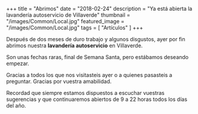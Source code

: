 +++
title = "Abrimos"
date = "2018-02-24"
description = "Ya está abierta la lavandería autoservicio de Villaverde"
thumbnail = "/images/Common/Local.jpg"
featured_image = "/images/Common/Local.jpg"
tags = [ "Artículos" ]
+++

Después de dos meses de duro trabajo y algunos disgustos, ayer por fin abrimos nuestra
**lavandería autoservicio** en Villaverde.
	
Son unas fechas raras, final de Semana Santa, pero estábamos deseando empezar.

Gracias a todos los que nos visitasteis ayer o a quienes pasasteis a preguntar. Gracias por vuestra amabilidad.
	
Recordad que siempre estamos dispuestos a escuchar vuestras sugerencias y que continuaremos abiertos de 9 a 22 horas todos los
días del año.